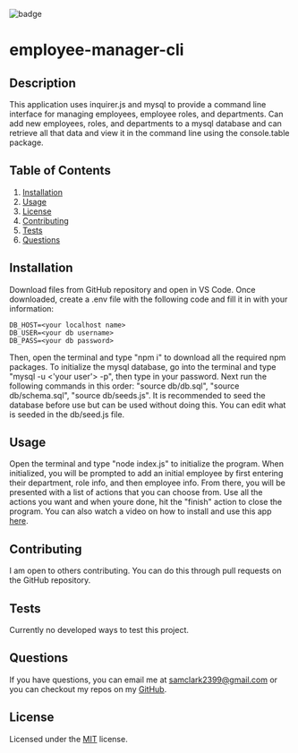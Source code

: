

  <img src="https://img.shields.io/badge/license-MIT-blue" alt="badge"></img>
  
# employee-manager-cli

## Description
This application uses inquirer.js and mysql to provide a command line interface for managing employees, employee roles, and departments. Can add new employees, roles, and departments to a mysql database and can retrieve all that data and view it in the command line using the console.table package.
## Table of Contents
1. [Installation](#installation)
2. [Usage](#usage)
3. [License](#license)
4. [Contributing](#contributing)
5. [Tests](#tests)
6. [Questions](#questions)

## Installation
Download files from GitHub repository and open in VS Code. Once downloaded, create a .env file with the following code and fill it in with your information:
```
DB_HOST=<your localhost name>
DB_USER=<your db username>
DB_PASS=<your db password>
```
 Then, open the terminal and type "npm i" to download all the required npm packages. To initialize the mysql database, go into the terminal and type "mysql -u <'your user'> -p", then type in your password. Next run the following commands in this order: "source db/db.sql", "source db/schema.sql", "source db/seeds.js". It is recommended to seed the database before use but can be used without doing this. You can edit what is seeded in the db/seed.js file.

## Usage
Open the terminal and type "node index.js" to initialize the program. When initialized, you will be prompted to add an initial employee by first entering their department, role info, and then employee info. From there, you will be presented with a list of actions that you can choose from. Use all the actions you want and when youre done, hit the "finish" action to close the program. You can also watch a video on how to install and use this app <a href=https://drive.google.com/file/d/1Vvnk_1Cc8xU20_7aUPRbVSY2KXGLiKdk/view>here</a>.

## Contributing
I am open to others contributing. You can do this through pull requests on the GitHub repository.

## Tests
Currently no developed ways to test this project.

## Questions
If you have questions, you can email me at samclark2399@gmail.com or you can checkout my repos
on my <a href=https://github.com/sam-clark1>GitHub</a>.


  ## License
  Licensed under the 
  <a href=https://github.com/microsoft/vscode/blob/main/LICENSE.txt>MIT</a>
   license.
  

